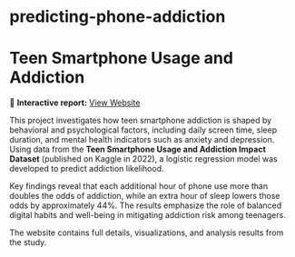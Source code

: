 # predicting-phone-addiction

# Teen Smartphone Usage and Addiction

🔗 **Interactive report:** [View Website](https://sajida25.github.io/predicting-phone-addiction)

This project investigates how teen smartphone addiction is shaped by behavioral and psychological factors, including daily screen time, sleep duration, and mental health indicators such as anxiety and depression. Using data from the **Teen Smartphone Usage and Addiction Impact Dataset** (published on Kaggle in 2022), a logistic regression model was developed to predict addiction likelihood.

Key findings reveal that each additional hour of phone use more than doubles the odds of addiction, while an extra hour of sleep lowers those odds by approximately 44%. The results emphasize the role of balanced digital habits and well-being in mitigating addiction risk among teenagers.

The website contains full details, visualizations, and analysis results from the study.
